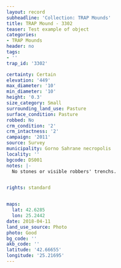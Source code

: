 ```yaml
---
layout: record
subheadline: 'Collection: TRAP Mounds'
title: TRAP Mound - 3302
teaser: Test example of object
categories:
- TRAP Mounds
header: no
tags:
- ''
trap_id: '3302'

certainty: Certain
elevation: '449'
max_diameter: '10'
min_diameter: '10'
height: '0.3'
size_category: Small
surrounding_land_use: Pasture
surface_condition: Pasture
robbed: No
crm_condition: '2'
crm_intactness: '2'
campaign: '2011'
source: Survey
municipality: Gorno Sahrane necropolis
locality: ''
bgcode: DS001
notes: |-
  No stones or visible robbers' trenchs.


rights: standard


maps:
  lat: 42.6285
  lon: 25.2442
date: 2018-04-11
land_use_source: Photo
photo: Good
bg_code: ''
akb_code: ''
latitude: '42.66655'
longitude: '25.21695'
---
```

